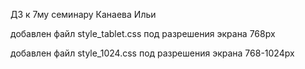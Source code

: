 ДЗ к 7му семинару Канаева Ильи

добавлен файл style_tablet.css под разрешения экрана 768px

добавлен файл style_1024.css под разрешения экрана 768-1024px
